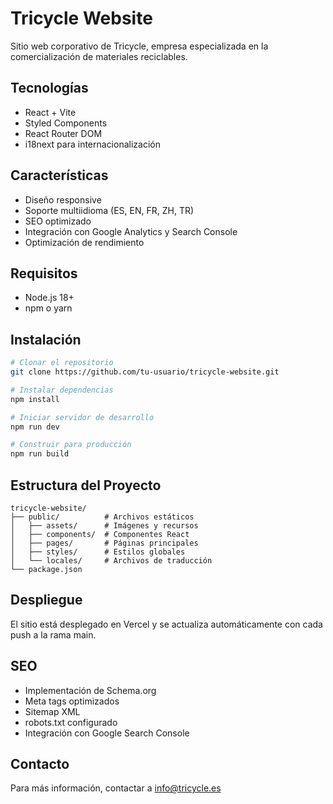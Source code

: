 # Tricycle Website

Sitio web corporativo de Tricycle, empresa especializada en la comercialización de materiales reciclables.

## Tecnologías

- React + Vite
- Styled Components
- React Router DOM
- i18next para internacionalización

## Características

- Diseño responsive
- Soporte multiidioma (ES, EN, FR, ZH, TR)
- SEO optimizado
- Integración con Google Analytics y Search Console
- Optimización de rendimiento

## Requisitos

- Node.js 18+
- npm o yarn

## Instalación

```bash
# Clonar el repositorio
git clone https://github.com/tu-usuario/tricycle-website.git

# Instalar dependencias
npm install

# Iniciar servidor de desarrollo
npm run dev

# Construir para producción
npm run build
```

## Estructura del Proyecto

```
tricycle-website/
├── public/          # Archivos estáticos
│   ├── assets/      # Imágenes y recursos
│   ├── components/  # Componentes React
│   ├── pages/       # Páginas principales
│   ├── styles/      # Estilos globales
│   └── locales/     # Archivos de traducción
└── package.json
```

## Despliegue

El sitio está desplegado en Vercel y se actualiza automáticamente con cada push a la rama main.

## SEO

- Implementación de Schema.org
- Meta tags optimizados
- Sitemap XML
- robots.txt configurado
- Integración con Google Search Console

## Contacto

Para más información, contactar a info@tricycle.es
